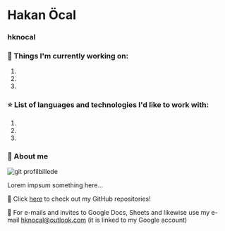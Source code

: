 # Hakan Öcal
### hknocal
### 📖 Things I'm currently working on:
1.
2.
3.
### ⭐ List of languages and technologies I'd like to work with:
1.
2.
3.

### 👤 About me

![git profilbillede](https://user-images.githubusercontent.com/112850166/215467839-1fccb204-fc69-4199-a530-421b670cfe46.jpg)

Lorem impsum something here...

🔗 Click [here](https://github.com/hknocal?tab=repositories) to check out my GitHub repositories!

📧 For e-mails and invites to Google Docs, Sheets and likewise use my e-mail <hknocal@outlook.com> (it is linked to my Google account)

